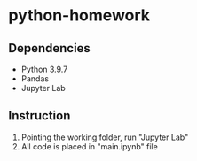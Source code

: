 # python-homework

## Dependencies
- Python 3.9.7
- Pandas
- Jupyter Lab

## Instruction
1. Pointing the working folder, run "Jupyter Lab"
2. All code is placed in "main.ipynb" file
